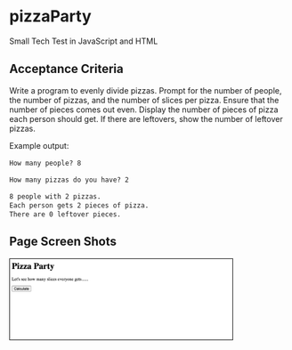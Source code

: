 # pizzaParty

Small Tech Test in JavaScript and HTML

## Acceptance Criteria

Write a program to evenly divide pizzas. Prompt for the number of people, the number of pizzas, and the number of slices per pizza. Ensure that the number of pieces comes out even. Display the number of pieces of pizza each person should get. If there are leftovers, show the number of leftover pizzas.

Example output:

```
How many people? 8
```
```
How many pizzas do you have? 2
```
```
8 people with 2 pizzas.
Each person gets 2 pieces of pizza.
There are 0 leftover pieces.
```
## Page Screen Shots

<kbd align="center">
 <img style='border:1px solid #000000' src=images/screenshot1.png width=400/>
</kbd><br><br>
